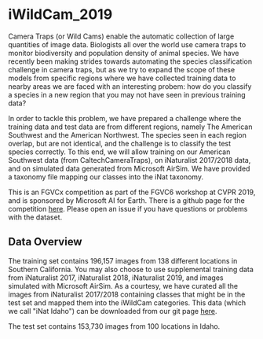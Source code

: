 # iWildCam_2019
Camera Traps (or Wild Cams) enable the automatic collection of large quantities of image data. Biologists all over the world use camera traps to monitor biodiversity and population density of animal species. We have recently been making strides towards automating the species classification challenge in camera traps, but as we try to expand the scope of these models from specific regions where we have collected training data to nearby areas we are faced with an interesting probem: how do you classify a species in a new region that you may not have seen in previous training data?

In order to tackle this problem, we have prepared a challenge where the training data and test data are from different regions, namely The American Southwest and the American Northwest. The species seen in each region overlap, but are not identical, and the challenge is to classify the test species correctly. To this end, we will allow training on our American Southwest data (from CaltechCameraTraps), on iNaturalist 2017/2018 data, and on simulated data generated from Microsoft AirSim. We have provided a taxonomy file mapping our classes into the iNat taxonomy.

This is an FGVCx competition as part of the FGVC6 workshop at CVPR 2019, and is sponsored by Microsoft AI for Earth. There is a github page for the competition [here](https://github.com/visipedia/iwildcam_comp). Please open an issue if you have questions or problems with the dataset.


## Data Overview
The training set contains 196,157 images from 138 different locations in Southern California. You may also choose to use supplemental training data from iNaturalist 2017, iNaturalist 2018, iNaturalist 2019, and images simulated with Microsoft AirSim. As a courtesy, we have curated all the images from iNaturalist 2017/2018 containing classes that might be in the test set and mapped them into the iWildCam categories. This data (which we call "iNat Idaho") can be downloaded from our git page [here](https://github.com/visipedia/iwildcam_comp).

The test set contains 153,730 images from 100 locations in Idaho.
